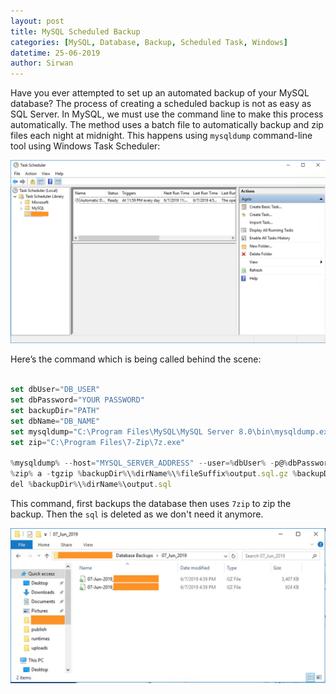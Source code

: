 ```yaml
---
layout: post
title: MySQL Scheduled Backup
categories: [MySQL, Database, Backup, Scheduled Task, Windows]
datetime: 25-06-2019
author: Sirwan
---
```


Have you ever attempted to set up an automated backup of your MySQL database? The process of creating a scheduled backup is not as easy as SQL Server. In MySQL, we must use the command line to make this process automatically. The method uses a batch file to automatically backup and zip files each night at midnight. This happens using `mysqldump` command-line tool using Windows Task Scheduler:

<img src="/images/scheduler.png" />

Here’s the command which is being called behind the scene:

```js

set dbUser="DB_USER"
set dbPassword="YOUR PASSWORD"
set backupDir="PATH"
set dbName="DB_NAME"
set mysqldump="C:\Program Files\MySQL\MySQL Server 8.0\bin\mysqldump.exe"
set zip="C:\Program Files\7-Zip\7z.exe"

%mysqldump% --host="MYSQL_SERVER_ADDRESS" --user=%dbUser% -p@%dbPassword% --single-transaction --add-drop-table --databases %dbName% > %backupDir%\%dirName%\output.sql
%zip% a -tgzip %backupDir%\%dirName%\%fileSuffix%output.sql.gz %backupDir%\%dirName%\output.sql
del %backupDir%\%dirName%\output.sql
```

This command, first backups the database then uses `7zip` to zip the backup. Then the `sql` is deleted as we don't need it anymore.

<img src="/images/output.jpg" />
